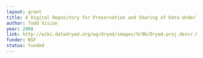 ```yaml
---
layout: grant
title: A Digital Repository for Preservation and Sharing of Data Underlying Published Works in Evolutionary Biology
author: Todd Vision
year: 2008
link: http://wiki.datadryad.org/wg/dryad/images/9/96/Dryad.proj.descr.07.pdf
funder: NSF
status: funded
---
```

